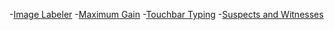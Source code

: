 -[Image Labeler](https://github.com/SchattenMonarch/GoogleKickStart_Solutions2022/blob/main/Round%20D/Image%20Labeler/Image%20Labeler.md)
-[Maximum Gain](https://github.com/SchattenMonarch/GoogleKickStart_Solutions2022/blob/main/Round%20D/Maximum%20Gain/Maximum%20Gain.md)
-[Touchbar Typing](https://github.com/SchattenMonarch/GoogleKickStart_Solutions2022/blob/main/Round%20D/Touchbar%20Typing/Touchbar%20Typing.md)
-[Suspects and Witnesses](https://github.com/SchattenMonarch/GoogleKickStart_Solutions2022/blob/main/Round%20D/Suspects%20and%20Witnesses/Suspects%20and%20Witnesses.md)
